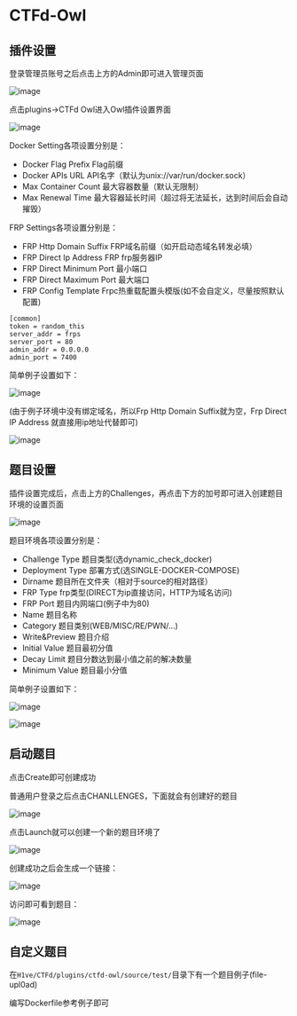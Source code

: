 # CTFd-Owl

## 插件设置

登录管理员账号之后点击上方的Admin即可进入管理页面

![image](./imgs/03_admin.png)

点击plugins->CTFd Owl进入Owl插件设置界面

![image](./imgs/04_owl_setting.png)

Docker Setting各项设置分别是：

- Docker Flag Prefix Flag前缀
- Docker APIs URL API名字（默认为unix://var/run/docker.sock）
- Max Container Count 最大容器数量（默认无限制）
- Max Renewal Time 最大容器延长时间（超过将无法延长，达到时间后会自动摧毁）

FRP Settings各项设置分别是：

- FRP Http Domain Suffix FRP域名前缀（如开启动态域名转发必填）
- FRP Direct Ip Address FRP frp服务器IP
- FRP Direct Minimum Port 最小端口
- FRP Direct Maximum Port 最大端口
- FRP Config Template Frpc热重载配置头模版(如不会自定义，尽量按照默认配置)

```
[common]
token = random_this
server_addr = frps
server_port = 80
admin_addr = 0.0.0.0
admin_port = 7400
```

简单例子设置如下：

![image](./imgs/05_docker_setting.png)

(由于例子环境中没有绑定域名，所以Frp Http Domain Suffix就为空，Frp Direct IP Address
就直接用ip地址代替即可)

![image](./imgs/05_frp_setting.png)

## 题目设置

插件设置完成后，点击上方的Challenges，再点击下方的加号即可进入创建题目环境的设置页面

![image](./imgs/06_add_challenges.png)

题目环境各项设置分别是：

- Challenge Type 题目类型(选dynamic_check_docker)
- Deployment Type 部署方式(选SINGLE-DOCKER-COMPOSE)
- Dirname 题目所在文件夹（相对于source的相对路径）
- FRP Type frp类型(DIRECT为ip直接访问，HTTP为域名访问)
- FRP Port 题目内网端口(例子中为80)
- Name 题目名称
- Category 题目类别(WEB/MISC/RE/PWN/...)
- Write&Preview 题目介绍
- Initial Value 题目最初分值
- Decay Limit 题目分数达到最小值之前的解决数量
- Minimum Value 题目最小分值

简单例子设置如下：

![image](./imgs/07_challenge1.png)

![image](./imgs/07_challenge2.png)

## 启动题目

点击Create即可创建成功

普通用户登录之后点击CHANLLENGES，下面就会有创建好的题目

![image](./imgs/08_open_chanllenge.png)

点击Launch就可以创建一个新的题目环境了

![image](./imgs/09_launch.png)

创建成功之后会生成一个链接：

![image](./imgs/10_launch_success.png)

访问即可看到题目：

![image](./imgs/11_challenge.png)

## 自定义题目

在`H1ve/CTFd/plugins/ctfd-owl/source/test/`目录下有一个题目例子(file-upl0ad)

编写Dockerfile参考例子即可


